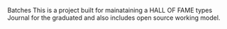 Batches
This is a project built for mainataining a HALL OF FAME types Journal for the graduated and also includes open source working model.
